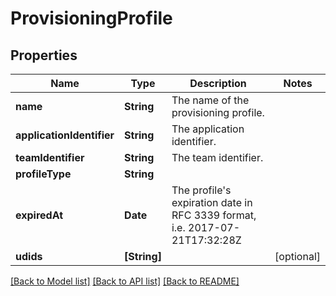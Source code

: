 # ProvisioningProfile

## Properties
Name | Type | Description | Notes
------------ | ------------- | ------------- | -------------
**name** | **String** | The name of the provisioning profile. | 
**applicationIdentifier** | **String** | The application identifier. | 
**teamIdentifier** | **String** | The team identifier. | 
**profileType** | **String** |  | 
**expiredAt** | **Date** | The profile&#39;s expiration date in RFC 3339 format, i.e. 2017-07-21T17:32:28Z | 
**udids** | **[String]** |  | [optional] 

[[Back to Model list]](../README.md#documentation-for-models) [[Back to API list]](../README.md#documentation-for-api-endpoints) [[Back to README]](../README.md)


